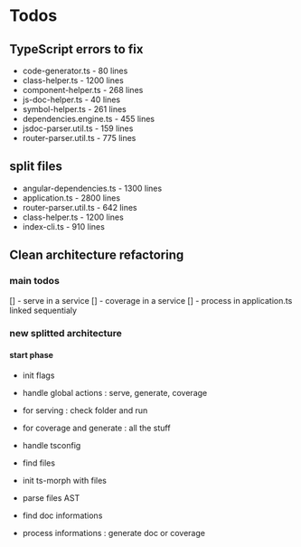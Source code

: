 # Todos

## TypeScript errors to fix

-   code-generator.ts - 80 lines
-   class-helper.ts - 1200 lines
-   component-helper.ts - 268 lines
-   js-doc-helper.ts - 40 lines
-   symbol-helper.ts - 261 lines
-   dependencies.engine.ts - 455 lines
-   jsdoc-parser.util.ts - 159 lines
-   router-parser.util.ts - 775 lines

## split files

-   angular-dependencies.ts - 1300 lines
-   application.ts - 2800 lines
-   router-parser.util.ts - 642 lines
-   class-helper.ts - 1200 lines
-   index-cli.ts - 910 lines

## Clean architecture refactoring

### main todos

[] - serve in a service
[] - coverage in a service
[] - process in application.ts linked sequentialy

### new splitted architecture

#### start phase

-   init flags
-   handle global actions : serve, generate, coverage
-   for serving : check folder and run
-   for coverage and generate : all the stuff

-   handle tsconfig
-   find files
-   init ts-morph with files
-   parse files AST
-   find doc informations
-   process informations : generate doc or coverage
